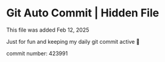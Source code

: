 # Git Auto Commit | Hidden File

This file was added Feb 12, 2025

Just for fun and keeping my daily git commit active 🤪

commit number: 423991
